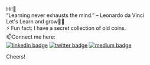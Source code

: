 Hi!👋<br />
“Learning never exhausts the mind.” – Leonardo da Vinci <br />
Let's Learn and grow👨‍💻<br />
⚡ Fun fact: I have a secret collection of old coins. <br />
 📫Connect me here:<br />
[![linkedin badge](https://img.shields.io/badge/akanksha-raghav-386938188?style=flat&logo=linkedin)](https://www.linkedin.com/in/akanksha-raghav-386938188/)
[![twitter badge](https://img.shields.io/badge/@AkankshaRaghav9-30302f?style=flat&logo=twitter)](https://twitter.com/AkankshaRaghav9)
[![medium badge](https://img.shields.io/badge/akanksharaghav?style=flat&logo=medium)](https://medium.com/@akanksharaghav)

Cheers!
